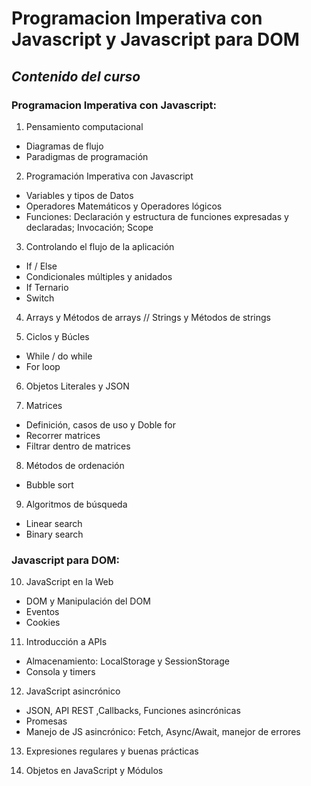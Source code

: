 # Programacion Imperativa con Javascript y Javascript para DOM

## _Contenido del curso_

### Programacion Imperativa con Javascript:

1. Pensamiento computacional
- Diagramas de flujo
- Paradigmas de programación

2. Programación Imperativa con Javascript
- Variables y tipos de Datos
- Operadores Matemáticos y Operadores lógicos
- Funciones:
    Declaración y estructura de funciones expresadas y declaradas;
    Invocación;
    Scope
3. Controlando el flujo de la aplicación
- If / Else
- Condicionales múltiples y anidados
- If Ternario
- Switch

4. Arrays y Métodos de arrays // Strings y Métodos de strings

5. Ciclos y Búcles
- While / do while
- For loop

6. Objetos Literales y JSON

7. Matrices
- Definición, casos de uso y Doble for
- Recorrer matrices
- Filtrar dentro de matrices

8. Métodos de ordenación
- Bubble sort

9. Algoritmos de búsqueda
- Linear search
- Binary search


### Javascript para DOM:

10. JavaScript en la Web
- DOM y Manipulación del DOM
- Eventos
- Cookies

11. Introducción a APIs
- Almacenamiento: LocalStorage y SessionStorage
- Consola y timers

12. JavaScript asincrónico
- JSON, API REST ,Callbacks, Funciones asincrónicas
- Promesas
- Manejo de JS asincrónico: Fetch, Async/Await, manejor de errores

13. Expresiones regulares y buenas prácticas

14. Objetos en JavaScript y Módulos
